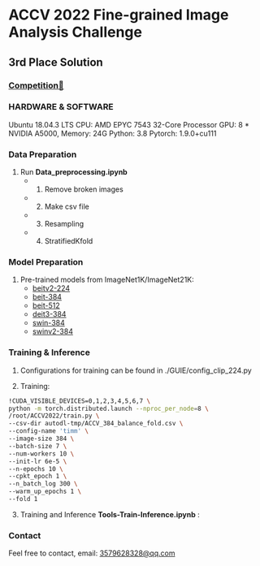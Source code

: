 # ACCV 2022 Fine-grained Image Analysis Challenge

## 3rd Place Solution


### [Competition🔗](https://www.cvmart.net/race/10412/base)

### HARDWARE & SOFTWARE
Ubuntu 18.04.3 LTS
CPU: AMD EPYC 7543 32-Core Processor
GPU: 8 * NVIDIA A5000, Memory: 24G
Python: 3.8
Pytorch: 1.9.0+cu111

### Data Preparation
1. Run **Data_preprocessing.ipynb**
    - 1. Remove broken images
    - 2. Make csv file
    - 3. Resampling
    - 4. StratifiedKfold

### Model Preparation
1. Pre-trained models from ImageNet1K/ImageNet21K:
    - [beitv2-224](https://conversationhub.blob.core.windows.net/beit-share-public/beitv2/beitv2_large_patch16_224_pt1k_ft21k.pth)
    - [beit-384](https://conversationhub.blob.core.windows.net/beit-share-public/beit/beit_large_patch16_384_pt22k_ft22kto1k.pth)
    - [beit-512](https://conversationhub.blob.core.windows.net/beit-share-public/beit/beit_large_patch16_512_pt22k_ft22kto1k.pth)
    - [deit3-384](https://dl.fbaipublicfiles.com/deit/deit_3_large_384_21k.pth)
    - [swin-384](https://github.com/SwinTransformer/storage/releases/download/v1.0.0/swin_large_patch4_window12_384_22k.pth)
    - [swinv2-384](https://github.com/SwinTransformer/storage/releases/download/v2.0.0/swinv2_large_patch4_window12to24_192to384_22kto1k_ft.pth)


### Training & Inference
1. Configurations for training can be found in ./GUIE/config_clip_224.py

2. Training:
```bash
!CUDA_VISIBLE_DEVICES=0,1,2,3,4,5,6,7 \
python -m torch.distributed.launch --nproc_per_node=8 \
/root/ACCV2022/train.py \
--csv-dir autodl-tmp/ACCV_384_balance_fold.csv \
--config-name 'timm' \
--image-size 384 \
--batch-size 7 \
--num-workers 10 \
--init-lr 6e-5 \
--n-epochs 10 \
--cpkt_epoch 1 \
--n_batch_log 300 \
--warm_up_epochs 1 \
--fold 1
```

3. Training and Inference **Tools-Train-Inference.ipynb** :


### Contact
Feel free to contact, email: 3579628328@qq.com
